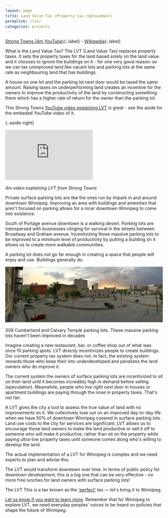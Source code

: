 ```yaml
---
layout: page
title: Land Value Tax (Property tax replacement)
permalink: /lvt/
categories: projects
---
```


[Strong Towns (4m YouTube)](https://www.youtube.com/watch?v=ok2uR3btMrE){:.label} - [Wikipedia](https://en.wikipedia.org/wiki/Land_value_tax){:.label}

What is the Land Value Tax? The LVT (Land Value Tax) replaces property taxes. It sets the property taxes for the land based solely on the land value and it chooses to ignore the buildings on it - for one very good reason: so we can tax unimproved land like vacant lots and parking lots at the same rate as neighbouring land that has buildings.

A house on one lot and the parking lot next door would be taxed the same amount. Raising taxes on underperforming land creates an incentive for the owners to improve the productivity of the land by constructing something there which has a higher rate of return for the owner than the parking lot.

This Strong Towns [YouTube video explaining LVT](https://www.youtube.com/watch?v=ok2uR3btMrE) is great - see the aside for the embeded YouTube video of it.

{:.aside-right}
<div style="max-width: 300px">
  <iframe width="280" height="160" src="https://www.youtube.com/embed/ok2uR3btMrE" frameborder="0" allow="accelerometer; autoplay; encrypted-media; gyroscope; picture-in-picture" allowfullscreen></iframe>
  <p>
    <em>4m video explaining LVT from Strong Towns</em>
  </p>
</div>

Private surface parking lots are like the ones run by Impark in and around downtown Winnipeg. Improving an area with buildings and amenities that aren't focused on parking allows for a nicer downtown Winnipeg to come into existence. 

South of Portage avenue downtown is a walking desert. Parking lots are interspersed with businesses clinging for survival in the streets between Broadway and Graham avenue. Incentivizing those massive parking lots to be improved to a minimum level of productivity by putting a building on it allows us to create more walkable communities.

A parking lot does not go far enough in creating a space that people will enjoy and use. Buildings generally do.

<div class="aside-left">
  <img src="/assets/images/374_donald_back_lots.jpg" alt="Surface parking lots behind 374 Donald St., Winnipeg">
  <p>309 Cumberland and Calvary Temple parking lots. These massive parking lots haven't been improved in decades</p>
</div>

Imagine creating a new restaurant, bar, or coffee shop out of what was once 10 parking spots. LVT directly incentivizes people to create buildings. Our current property tax system does not. In fact, the existing system rewards those who keep their lots underdeveloped and penalizes the land owners who do improve it.

The current system the owners of surface parking lots are incentivized to sit on their land until it becomes incredibly high in demand before selling (speculation). Meanwhile, people who live *right next door* in houses or apartment buildings are paying through the nose in property taxes. That's not fair.

A LVT gives the city a tool to assess the true value of land with no improvements on it. We collectively lose out on an improved day-to-day life when we have 50% of downtown Winnipeg covered in surface parking lots. Land use costs to the city for services are significant. LVT allows us to encourage those land owners to make the land productive or sell it off to someone who will make it productive, rather than sit on the property while paying ultra-low property taxes until someone comes along who's willing to develop the land.

The actual implementation of a LVT for Winnipeg is complex and we need experts to plan and advise this.

The LVT would transform downtown over time. In terms of public policy for downtown development, this is a big one that can be very effective - no more free lunches for land owners with surface parking lots!

The LVT This is a tax known as the ['perfect'](https://en.wikipedia.org/wiki/Land_value_tax) tax &mdash; let's bring it to Winnipeg.

[Let us know if you want to learn more](/subscribe). Remember that for Winnipeg to explore LVT, we need everyday peoples' voices to be heard on policies that shape the future of Winnipeg.

